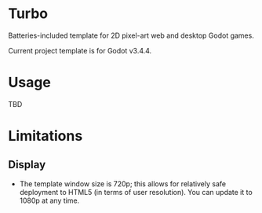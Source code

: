 # Turbo

Batteries-included template for 2D pixel-art web and desktop Godot games.

Current project template is for Godot v3.4.4.

# Usage

TBD

# Limitations

## Display ##

- The template window size is 720p; this allows for relatively safe deployment to HTML5 (in terms of user resolution). You can update it to 1080p at any time.
